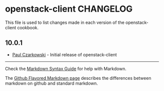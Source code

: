 openstack-client CHANGELOG
==========================

This file is used to list changes made in each version of the openstack-client cookbook.

10.0.1
-----
- [Paul Czarkowski](https://twitter.com/pczarkowski) - Initial release of openstack-client

- - -
Check the [Markdown Syntax Guide](http://daringfireball.net/projects/markdown/syntax) for help with Markdown.

The [Github Flavored Markdown page](http://github.github.com/github-flavored-markdown/) describes the differences between markdown on github and standard markdown.
